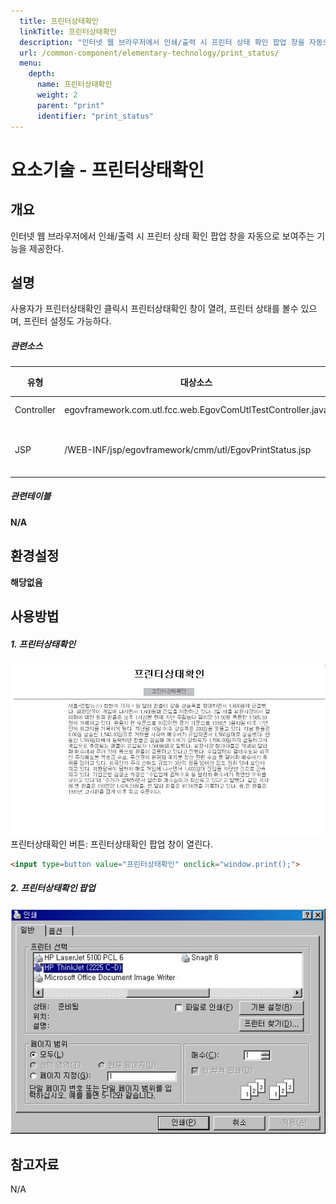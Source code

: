 ```yaml
---
  title: 프린터상태확인
  linkTitle: 프린터상태확인
  description: "인터넷 웹 브라우저에서 인쇄/출력 시 프린터 상태 확인 팝업 창을 자동으로 보여주는 기능을 제공한다."
  url: /common-component/elementary-technology/print_status/
  menu:
    depth:
      name: 프린터상태확인
      weight: 2
      parent: "print"
      identifier: "print_status"
---
```




# 요소기술 - 프린터상태확인

## 개요

 인터넷 웹 브라우저에서 인쇄/출력 시 프린터 상태 확인 팝업 창을 자동으로 보여주는 기능을 제공한다.

## 설명

 사용자가 프린터상태확인 클릭시 프린터상태확인 창이 열려, 프린터 상태를 볼수 있으며, 프린터 설정도 가능하다.

##### 관련소스

| 유형 | 대상소스 | 설명 | 비고 |
| --- | --- | --- | --- |
| Controller | egovframework.com.utl.fcc.web.EgovComUtlTestController.java | 테스트용 controller |  |
| JSP | /WEB-INF/jsp/egovframework/cmm/utl/EgovPrintStatus.jsp | 프린터상태확인 테스트 페이지 |  |

##### 관련테이블

 **N/A**

## 환경설정

 **해당없음**

## 사용방법

##### 1. 프린터상태확인

 ![image](./images/utl-egovpirntstatus.jpg)  
프린터상태확인 버튼: 프린터상태확인 팝업 창이 열린다.  
```html
<input type=button value="프린터상태확인" onclick="window.print();">
```

##### 2. 프린터상태확인 팝업

 ![image](./images/utl-egovpirntstatus_1.jpg)

## 참고자료

 N/A